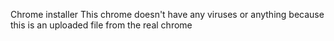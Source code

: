 Chrome installer
This chrome doesn't have any viruses or anything because this is an uploaded file from the real chrome
